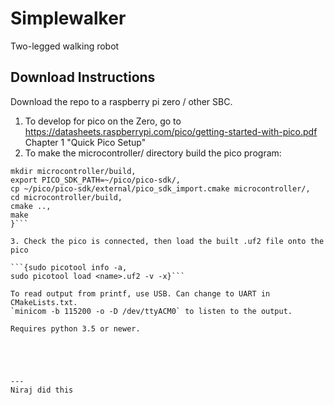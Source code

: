# Simplewalker
Two-legged walking robot

## Download Instructions
Download the repo to a raspberry pi zero / other SBC.

1. To develop for pico on the Zero, go to https://datasheets.raspberrypi.com/pico/getting-started-with-pico.pdf Chapter 1 "Quick Pico Setup"
2. To make the microcontroller/ directory build the pico program:
```{
mkdir microcontroller/build,
export PICO_SDK_PATH=~/pico/pico-sdk/,
cp ~/pico/pico-sdk/external/pico_sdk_import.cmake microcontroller/,
cd microcontroller/build,
cmake ..,
make
}```

3. Check the pico is connected, then load the built .uf2 file onto the pico

```{sudo picotool info -a,
sudo picotool load <name>.uf2 -v -x}```

To read output from printf, use USB. Can change to UART in CMakeLists.txt.
`minicom -b 115200 -o -D /dev/ttyACM0` to listen to the output.

Requires python 3.5 or newer.





---
Niraj did this
